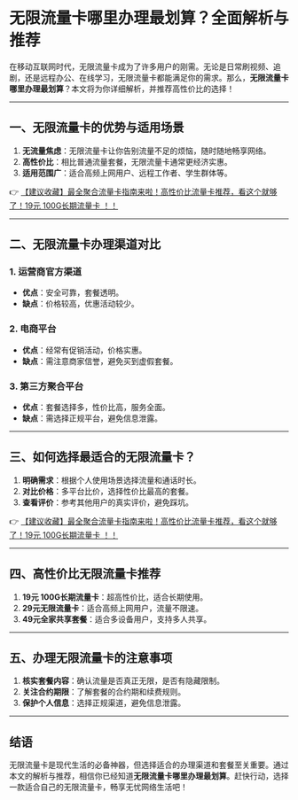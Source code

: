 # 无限流量卡哪里办理最划算？全面解析与推荐

在移动互联网时代，无限流量卡成为了许多用户的刚需。无论是日常刷视频、追剧，还是远程办公、在线学习，无限流量卡都能满足你的需求。那么，**无限流量卡哪里办理最划算**？本文将为你详细解析，并推荐高性价比的选择！

---

## 一、无限流量卡的优势与适用场景

1. **无流量焦虑**：无限流量卡让你告别流量不足的烦恼，随时随地畅享网络。  
2. **高性价比**：相比普通流量套餐，无限流量卡通常更经济实惠。  
3. **适用范围广**：适合高频上网用户、远程工作者、学生群体等。  

👉 [【建议收藏】最全聚合流量卡指南来啦！高性价比流量卡推荐，看这个就够了！19元 100G长期流量卡 ！！](https://bit.ly/Liuliangka)

---

## 二、无限流量卡办理渠道对比

### 1. 运营商官方渠道  
- **优点**：安全可靠，套餐透明。  
- **缺点**：价格较高，优惠活动较少。  

### 2. 电商平台  
- **优点**：经常有促销活动，价格实惠。  
- **缺点**：需注意商家信誉，避免买到虚假套餐。  

### 3. 第三方聚合平台  
- **优点**：套餐选择多，性价比高，服务全面。  
- **缺点**：需选择正规平台，避免信息泄露。  

---

## 三、如何选择最适合的无限流量卡？

1. **明确需求**：根据个人使用场景选择流量和通话时长。  
2. **对比价格**：多平台比价，选择性价比最高的套餐。  
3. **查看评价**：参考其他用户的真实评价，避免踩坑。  

👉 [【建议收藏】最全聚合流量卡指南来啦！高性价比流量卡推荐，看这个就够了！19元 100G长期流量卡 ！！](https://bit.ly/Liuliangka)

---

## 四、高性价比无限流量卡推荐

1. **19元 100G长期流量卡**：超高性价比，适合长期使用。  
2. **29元无限流量卡**：适合高频上网用户，流量不限速。  
3. **49元全家共享套餐**：适合多设备用户，支持多人共享。  

---

## 五、办理无限流量卡的注意事项

1. **核实套餐内容**：确认流量是否真正无限，是否有隐藏限制。  
2. **关注合约期限**：了解套餐的合约期和续费规则。  
3. **保护个人信息**：选择正规渠道，避免信息泄露。  

---

## 结语

无限流量卡是现代生活的必备神器，但选择适合的办理渠道和套餐至关重要。通过本文的解析与推荐，相信你已经知道**无限流量卡哪里办理最划算**。赶快行动，选择一款适合自己的无限流量卡，畅享无忧网络生活吧！